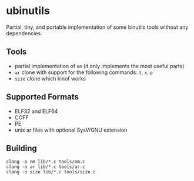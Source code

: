 # ubinutils
Partial, tiny, and portable implementation of some binutils tools without any dependencies.

## Tools 
- partial implementation of `nm` (it only implements the most useful parts)
- `ar` clone with support for the following commands: `t`, `x`, `p`
- `size` clone which kinof works

## Supported Formats
- ELF32 and ELF64 
- COFF
- PE
- unix ar files with optional SysV/GNU extension

## Building
```shell
clang -o nm lib/*.c tools/nm.c
clang -o ar lib/*.c tools/ar.c
clang -o size lib/*.c tools/size.c
```
